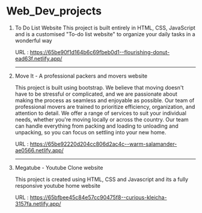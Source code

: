 # Web_Dev_projects

1. To Do List Website
   This project is built entirely in HTML, CSS, JavaScript and is a customised "To-do list website" to organize your daily tasks in a wonderful way

   URL :  https://65be90f1d164b6c69fbeb0d1--flourishing-donut-ead63f.netlify.app/

   ****************************************************************************************************************************

2. Move It - A professional packers and movers website
   
      This project is built using bootstrap.
      We believe that moving doesn't have to be stressful or complicated, and we are passionate about making the process as
      seamless and enjoyable as possible.
      Our team of professional movers are trained to prioritize efficiency, organization, and attention to detail.
      We offer a range of services to suit your individual needs, whether you're moving locally or across the country.
      Our team can handle everything from packing and loading to unloading and unpacking, so you can focus on settling into your new home.

      URL : https://65be92220d204cc806d2ac4c--warm-salamander-ae0566.netlify.app/


   ******************************************************************************************************************************

3. Megatube - Youtube Clone website

   This project is created using HTML, CSS and Javascript and its a fully responsive youtube home website


    URL : https://65bfbee45c84e57cc90475f8--curious-kleicha-3157fa.netlify.app/


   
